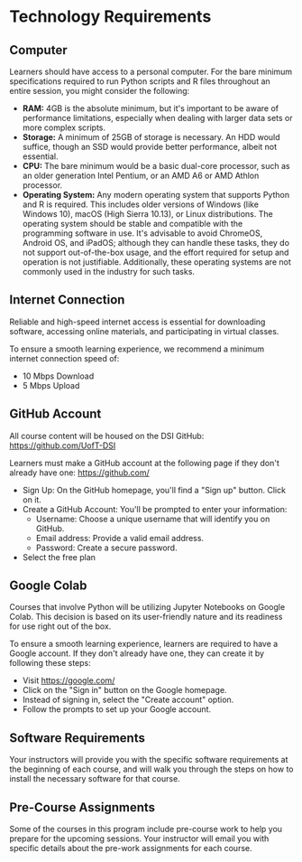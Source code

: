 # Technology Requirements 

## Computer 

Learners should have access to a personal computer. For the bare minimum specifications required to run Python scripts and R files throughout an entire session, you might consider the following:
  - **RAM:** 4GB is the absolute minimum, but it's important to be aware of performance limitations, especially when dealing with larger data sets or more complex scripts.
  - **Storage:** A minimum of 25GB of storage is necessary. An HDD would suffice, though an SSD would provide better performance, albeit not essential.
  - **CPU:** The bare minimum would be a basic dual-core processor, such as an older generation Intel Pentium, or an AMD A6 or AMD Athlon processor.
  - **Operating System:** Any modern operating system that supports Python and R is required. This includes older versions of Windows (like Windows 10), macOS (High Sierra 10.13), or Linux distributions. The operating system should be stable and compatible with the programming software in use. It's advisable to avoid ChromeOS, Android OS, and iPadOS; although they can handle these tasks, they do not support out-of-the-box usage, and the effort required for setup and operation is not justifiable. Additionally, these operating systems are not commonly used in the industry for such tasks. 

## Internet Connection 

Reliable and high-speed internet access is essential for downloading software, accessing online materials, and participating in virtual classes. 

To ensure a smooth learning experience, we recommend a minimum internet connection speed of:

  * 10 Mbps Download
  * 5 Mbps Upload

## GitHub Account 

All course content will be housed on the DSI GitHub: https://github.com/UofT-DSI 

Learners must make a GitHub account at the following page if they don't already have one: https://github.com/ 
  * Sign Up: On the GitHub homepage, you'll find a "Sign up" button. Click on it.
  * Create a GitHub Account: You'll be prompted to enter your information: 
    * Username: Choose a unique username that will identify you on GitHub. 
    * Email address: Provide a valid email address. 
    * Password: Create a secure password. 
* Select the free plan 

## Google Colab

Courses that involve Python will be utilizing Jupyter Notebooks on Google Colab. This decision is based on its user-friendly nature and its readiness for use right out of the box.

To ensure a smooth learning experience, learners are required to have a Google account. If they don't already have one, they can create it by following these steps:

  * Visit https://google.com/
  * Click on the "Sign in" button on the Google homepage.
  * Instead of signing in, select the "Create account" option.
  * Follow the prompts to set up your Google account.

## Software Requirements 

Your instructors will provide you with the specific software requirements at the beginning of each course, and will walk you through the steps on how to install the necessary software for that course.

## Pre-Course Assignments 

Some of the courses in this program include pre-course work to help you prepare for the upcoming sessions. Your instructor will email you with specific details about the pre-work assignments for each course.